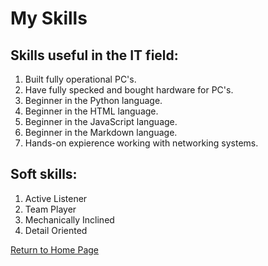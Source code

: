 # My Skills 

## Skills useful in the IT field:
1. Built fully operational PC's. 
2. Have fully specked and bought hardware for PC's. 
3. Beginner in the Python language.
4. Beginner in the HTML language. 
5. Beginner in the JavaScript language. 
6. Beginner in the Markdown language. 
7. Hands-on expierence working with networking systems. 

## Soft skills:
1. Active Listener 
2. Team Player 
3. Mechanically Inclined 
4. Detail Oriented 

[Return to Home Page](./README.md)
